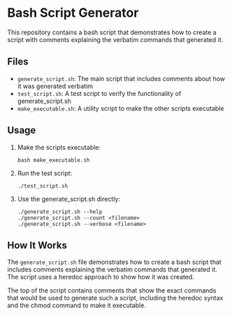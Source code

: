 # Bash Script Generator

This repository contains a bash script that demonstrates how to create a script with comments explaining the verbatim commands that generated it.

## Files

- `generate_script.sh`: The main script that includes comments about how it was generated verbatim
- `test_script.sh`: A test script to verify the functionality of generate_script.sh
- `make_executable.sh`: A utility script to make the other scripts executable

## Usage

1. Make the scripts executable:
   ```
   bash make_executable.sh
   ```

2. Run the test script:
   ```
   ./test_script.sh
   ```

3. Use the generate_script.sh directly:
   ```
   ./generate_script.sh --help
   ./generate_script.sh --count <filename>
   ./generate_script.sh --verbose <filename>
   ```

## How It Works

The `generate_script.sh` file demonstrates how to create a bash script that includes comments explaining the verbatim commands that generated it. The script uses a heredoc approach to show how it was created.

The top of the script contains comments that show the exact commands that would be used to generate such a script, including the heredoc syntax and the chmod command to make it executable.